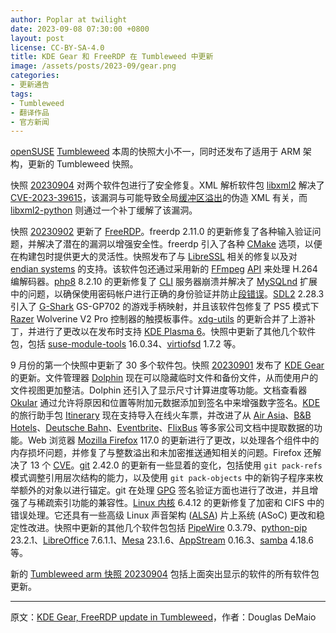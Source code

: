 ```yaml
---
author: Poplar at twilight
date: 2023-09-08 07:30:00 +0800
layout: post
license: CC-BY-SA-4.0
title: KDE Gear 和 FreeRDP 在 Tumbleweed 中更新
image: /assets/posts/2023-09/gear.png
categories:
- 更新通告
tags:
- Tumbleweed
- 翻译作品
- 官方新闻
---
```


[openSUSE] [Tumbleweed] 本周的快照大小不一，同时还发布了适用于 ARM 架构，更新的 Tumbleweed 快照。

[openSUSE]: https://get.opensuse.org/
[Tumbleweed]: https://get.opensuse.org/tumbleweed/

快照 [20230904] 对两个软件包进行了安全修复。XML 解析软件包 [libxml2] 解决了 [CVE-2023-39615]，该漏洞与可能导致全局[缓冲区溢出]的伪造 XML 有关，而 [libxml2-python] 则通过一个补丁缓解了该漏洞。

[20230904]: https://lists.opensuse.org/archives/list/factory@lists.opensuse.org/thread/WXYAVFTLK4LFH44UMQH4VH2TFNAUUFQC/
[libxml2]: https://github.com/GNOME/libxml2
[CVE-2023-39615]: https://www.suse.com/security/cve/CVE-2023-39615.html
[libxml2-python]: https://github.com/vingd/libxml2-python
[缓冲区溢出]: https://en.wikipedia.org/wiki/Buffer_overflow

快照 [20230902] 更新了 [FreeRDP]。freerdp 2.11.0 的更新修复了各种输入验证问题，并解决了潜在的漏洞以增强安全性。freerdp 引入了各种 [CMake] 选项，以便在构建包时提供更大的灵活性。快照发布了与 [LibreSSL] 相关的修复以及对 [endian systems] 的支持。该软件包还通过采用新的 [FFmpeg] [API] 来处理 H.264 编解码器。[php8] 8.2.10 的更新修复了 [CLI] 服务器崩溃并解决了 [MySQLnd] 扩展中的问题，以确保使用密码帐户进行正确的身份验证并防止[段错误]。[SDL2] 2.28.3 引入了 [G-Shark] GS-GP702 的游戏手柄映射，并且该软件包修复了 PS5 模式下 [Razer] Wolverine V2 Pro 控制器的触摸板事件。[xdg-utils] 的更新合并了上游补丁，并进行了更改以在发布时支持 [KDE Plasma 6]。快照中更新了其他几个软件包，包括 [suse-module-tools] 16.0.34、[virtiofsd] 1.7.2 等。

[20230902]: https://lists.opensuse.org/archives/list/factory@lists.opensuse.org/thread/JK4K3O656KQCVRSNMZCGML7KLMG2ZI2A/
[FreeRDP]: https://www.freerdp.com/
[CMake]: https://cmake.org/
[LibreSSL]: https://www.libressl.org/
[endian systems]: https://en.wikipedia.org/wiki/Endianness
[FFmpeg]: https://www.ffmpeg.org/
[API]: https://en.wikipedia.org/wiki/API
[php8]: https://www.php.net/
[CLI]: https://en.wikipedia.org/wiki/Command-line_interface
[MySQLnd]: https://www.php.net/manual/en/book.mysqlnd.php
[段错误]: https://en.wikipedia.org/wiki/Segmentation_fault
[SDL2]: https://www.libsdl.org/
[G-Shark]: https://github.com/GSharker/G-Shark
[Razer]: https://www.razer.com/
[xdg-utils]: https://www.freedesktop.org/wiki/Software/xdg-utils/
[KDE Plasma 6]: https://community.kde.org/Plasma/Plasma_6
[suse-module-tools]: https://github.com/openSUSE/suse-module-tools
[virtiofsd]: https://gitlab.com/virtio-fs/virtiofsd

9 月份的第一个快照中更新了 30 多个软件包。快照 [20230901] 发布了 [KDE Gear] 的更新。文件管理器 [Dolphin] 现在可以隐藏临时文件和备份文件，从而使用户的文件视图更加整洁。Dolphin 还引入了显示尺寸计算进度等功能。文档查看器 [Okular] 通过允许将原因和位置等附加元数据添加到签名中来增强数字签名。[KDE] 的旅行助手包 [Itinerary] 现在支持导入在线火车票，并改进了从 [Air Asia]、[B&B Hotels]、[Deutsche Bahn]、[Eventbrite]、[FlixBus] 等多家公司文档中提取数据的功能。Web 浏览器 [Mozilla Firefox] 117.0 的更新进行了更改，以处理各个组件中的内存损坏问题，并修复了与整数溢出和未加密推送通知相关的问题。Firefox 还解决了 13 个 [CVE]。[git] 2.42.0 的更新有一些显着的变化，包括使用 `git pack-refs` 模式调整引用层次结构的能力，以及使用 `git pack-objects` 中的新钩子程序来枚举额外的对象以进行锚定。git 在处理 [GPG] 签名验证方面也进行了改进，并且增强了与稀疏索引功能的兼容性。[Linux 内核] 6.4.12 的更新修复了加密和 CIFS 中的错误处理。它还具有一些高级 Linux 声音架构 ([ALSA]) 片上系统 (ASoC) 更改和稳定性改进。快照中更新的其他几个软件包包括 [PipeWire] 0.3.79、[python-pip] 23.2.1、[LibreOffice] 7.6.1.1、[Mesa] 23.1.6、[AppStream] 0.16.3、[samba] 4.18.6 等。

[20230901]: https://lists.opensuse.org/archives/list/factory@lists.opensuse.org/thread/X7ATBMJWTWPPAH2OZJX35XFIAEPBNDMH/
[KDE Gear]: https://kde.org/announcements/gear/23.08.0/
[Dolphin]: https://apps.kde.org/dolphin/
[Okular]: https://okular.kde.org/
[kde]: https://kde.org/
[Itinerary]: https://apps.kde.org/itinerary/
[Air Asia]: https://www.airasia.com/
[B&B Hotels]: https://www.hotel-bb.com/
[Deutsche Bahn]: https://www.bahn.de/
[Eventbrite]: https://www.eventbrite.com/
[FlixBus]: https://global.flixbus.com/
[Mozilla Firefox]: https://www.mozilla.org/
[CVE]: https://en.wikipedia.org/wiki/Common_Vulnerabilities_and_Exposures
[git]: https://github.com/git
[GPG]: https://gnupg.org/
[Linux 内核]: https://www.kernel.org/
[ALSA]: https://en.wikipedia.org/wiki/Advanced_Linux_Sound_Architecture
[PipeWire]: https://pipewire.org/
[python-pip]: https://pypi.org/project/pip/
[LibreOffice]: https://www.libreoffice.org/
[Mesa]: https://www.mesa3d.org/
[AppStream]: https://www.freedesktop.org/wiki/Distributions/AppStream/
[samba]: https://www.samba.org/

新的 [Tumbleweed arm 快照 20230904] 包括上面突出显示的软件的所有软件包更新。

[Tumbleweed arm 快照 20230904]: https://lists.opensuse.org/archives/list/arm@lists.opensuse.org/thread/E3ZRUDU7WCXSC4FKDQ2ZQ5WQ5KZ6CFEI/

------

原文：[KDE Gear, FreeRDP update in Tumbleweed](https://news.opensuse.org/2023/09/07/kde-gear-freerdp-up-in-tw/)，作者：Douglas DeMaio
